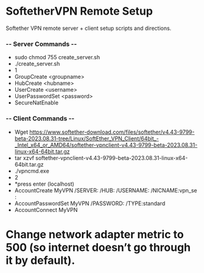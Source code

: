 # SoftetherVPN Remote Setup
Softether VPN remote server + client setup scripts and directions.
### -- Server Commands --
- sudo chmod 755 create_server.sh
- ./create_server.sh
- 1
- GroupCreate \<groupname\>
- HubCreate \<hubname\>
- UserCreate \<username\>
- UserPasswordSet \<password\>
- SecureNatEnable

### -- Client Commands --
- Wget https://www.softether-download.com/files/softether/v4.43-9799-beta-2023.08.31-tree/Linux/SoftEther_VPN_Client/64bit_-_Intel_x64_or_AMD64/softether-vpnclient-v4.43-9799-beta-2023.08.31-linux-x64-64bit.tar.gz
- tar xzvf softether-vpnclient-v4.43-9799-beta-2023.08.31-linux-x64-64bit.tar.gz
- ./vpncmd.exe
- 2
- *press enter (localhost)
- AccountCreate MyVPN /SERVER:<serverip> /HUB:<hubname> /USERNAME:<username> /NICNAME:vpn_se
<serverip>:<serverport>
- AccountPasswordSet MyVPN /PASSWORD:<username> /TYPE:standard
- AccountConnect MyVPN

# Change network adapter metric to 500 (so internet doesn’t go through it by default).
